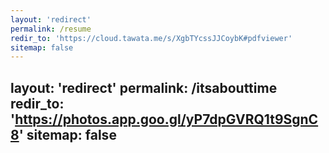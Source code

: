 ```yaml
---
layout: 'redirect'
permalink: /resume
redir_to: 'https://cloud.tawata.me/s/XgbTYcssJJCoybK#pdfviewer'
sitemap: false
---
```

layout: 'redirect'
permalink: /itsabouttime
redir_to: 'https://photos.app.goo.gl/yP7dpGVRQ1t9SgnC8'
sitemap: false
---
